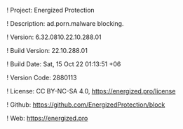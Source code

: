 ! Project: Energized Protection

! Description: ad.porn.malware blocking.

! Version: 6.32.0810.22.10.288.01

! Build Version: 22.10.288.01

! Build Date: Sat, 15 Oct 22 01:13:51 +06

! Version Code: 2880113

! License: CC BY-NC-SA 4.0, https://energized.pro/license

! Github: https://github.com/EnergizedProtection/block

! Web: https://energized.pro
